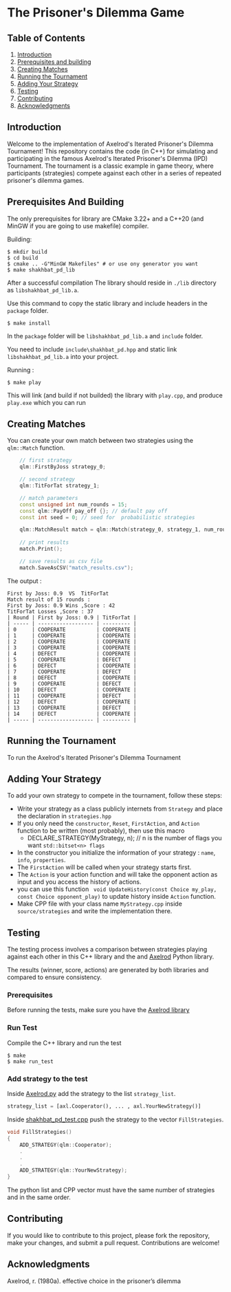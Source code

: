 # The Prisoner's Dilemma Game

## Table of Contents

1. [Introduction](#Introduction)
2. [Prerequisites and building](#Prerequisites-And-Building)
3. [Creating Matches](#Creating-Matches)
4. [Running the Tournament](#Running-the-Tournament)
5. [Adding Your Strategy](#Adding-Your-Strategy)
6. [Testing](#Testing)
7. [Contributing](#Contributing)
8. [Acknowledgments](#Acknowledgments)

## Introduction
Welcome to the implementation of Axelrod's Iterated Prisoner's Dilemma Tournament! This repository contains the code (in C++) for simulating and participating in the famous Axelrod's Iterated Prisoner's Dilemma (IPD) Tournament. The tournament is a classic example in game theory, where participants (strategies) compete against each other in a series of repeated prisoner's dilemma games.

## Prerequisites And Building
The only prerequisites for library are CMake 3.22+ and a C++20 (and MinGW if you are going to use makefile)
compiler.

Building:

    $ mkdir build
    $ cd build
    $ cmake .. -G"MinGW Makefiles" # or use ony generator you want
    $ make shakhbat_pd_lib

After a successful compilation The library should reside in `./lib` directory as `libshakhbat_pd_lib.a`. 

Use this command to copy the static library and include headers in the `package` folder.

    $ make install

In the `package` folder will be `libshakhbat_pd_lib.a` and `include` folder.

You need to include `include\shakhbat_pd.hpp` and static link `libshakhbat_pd_lib.a` into your project.

Running :

    $ make play

This will link (and build if not builded) the library with `play.cpp`, and produce `play.exe` which you can run

## Creating Matches
You can create your own match between two strategies using the `qlm::Match` function.

```c++
	// first strategy
    qlm::FirstByJoss strategy_0;

    // second strategy
    qlm::TitForTat strategy_1;

    // match parameters
    const unsigned int num_rounds = 15;
    const qlm::PayOff pay_off {}; // default pay off
    const int seed = 0; // seed for  probabilistic strategies

    qlm::MatchResult match = qlm::Match(strategy_0, strategy_1, num_rounds, pay_off, seed);
    
    // print results
    match.Print();

    // save results as csv file
    match.SaveAsCSV("match_results.csv");
```
The output :
```
First by Joss: 0.9  VS  TitForTat
Match result of 15 rounds :
First by Joss: 0.9 Wins ,Score : 42
TitForTat Losses ,Score : 37
| Round | First by Joss: 0.9 | TitForTat |
| ----- | ------------------ | --------- |
| 0     | COOPERATE          | COOPERATE |
| 1     | COOPERATE          | COOPERATE |
| 2     | COOPERATE          | COOPERATE |
| 3     | COOPERATE          | COOPERATE |
| 4     | DEFECT             | COOPERATE |
| 5     | COOPERATE          | DEFECT    |
| 6     | DEFECT             | COOPERATE |
| 7     | COOPERATE          | DEFECT    |
| 8     | DEFECT             | COOPERATE |
| 9     | COOPERATE          | DEFECT    |
| 10    | DEFECT             | COOPERATE |
| 11    | COOPERATE          | DEFECT    |
| 12    | DEFECT             | COOPERATE |
| 13    | COOPERATE          | DEFECT    |
| 14    | DEFECT             | COOPERATE |
| ----- | ------------------ | --------- |
```

## Running the Tournament
To run the Axelrod's Iterated Prisoner's Dilemma Tournament

## Adding Your Strategy
To add your own strategy to compete in the tournament, follow these steps:

* Write your strategy as a class publicly internets from `Strategy` and place the declaration in `strategies.hpp`
* If you only need the `constructor`, `Reset`, `FirstAction`, and `Action` function to be written (most probably), then use this macro
    - DECLARE_STRATEGY(MyStrategy, n);  // n is the number of flags you want `std::bitset<n> flags`
* In the constructor you initialize the information of your strategy : `name`, `info`, `properties`.
* The `FirstAction` will be called when your strategy starts first.
* The `Action` is your action function and will take the opponent action as input and you access the history of actions.
* you can use this function ` void UpdateHistory(const Choice my_play, const Choice opponent_play)` to update history inside `Action` function.
* Make CPP file with your class name `MyStrategy.cpp` inside `source/strategies` and write  the implementation there.

## Testing
The testing process involves a comparison between strategies playing against each other in this C++ library and the and [Axelrod](https://github.com/Axelrod-Python/Axelrod/tree/97db1f7c15d5a66807215278bde85a3cc89a2c01) Python library.

The results (winner, score, actions) are generated by both libraries and compared to ensure consistency.

### Prerequisites
Before running the tests, make sure you have the [Axelrod library](https://pypi.org/project/Axelrod/)

### Run Test
Compile the C++ library and run the test

    $ make
    $ make run_test

### Add strategy to the test
Inside [Axelrod.py](test/Axelrod.py) add the strategy to the list `strategy_list`.

```python
strategy_list = [axl.Cooperator(), ... , axl.YourNewStrategy()]
```

Inside [shakhbat_pd_test.cpp](test/shakhbat_pd_test.cpp) push the strategy to the vector `FillStrategies`.

```cpp
void FillStrategies()
{
    ADD_STRATEGY(qlm::Cooperator);
    .
    .
    .
    ADD_STRATEGY(qlm::YourNewStrategy);
}
```

The python list and CPP vector must have the same number of strategies and in the same order.
## Contributing
If you would like to contribute to this project, please fork the repository, make your changes, and submit a pull request. Contributions are welcome!

## Acknowledgments
Axelrod, r. (1980a). effective choice in the prisoner’s dilemma